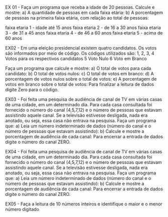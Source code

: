 EX 01 - Faça um programa que receba a idade de 20 pessoas. Calcule e mostre:
a) A quantidade de pessoas em cada faixa etária:
b) A porcentagem de pessoas na primeira faixa etária, com relação ao total de pessoas:

faixa etaria 1 - idade até 15 anos 
faixa etaria 2 - de 16 a 30 anos
faixa etaria 3 - de 31 a 45 anos
faixa etaria 4 - de 46 a 60 anos 
faixa etaria 5 - acima de 60 anos


EX02 - Em uma eleição presidencial existem quatro candidatos. Os votos são informados por meio de
código. Os códigos utilizados são:
1, 2, 3, 4 Votos para os respectivos candidatos
5 Voto Nulo
6 Voto em Branco

Faça um programa que calcule e mostre:
a) O total de votos para cada candidato:
b) O total de votos nulos:
c) O total de votos em branco:
d) A porcentagem de votos nulos sobre o total de votos:
e) A porcentagem de votos em branco sobre o total de votos:
Para finalizar a leitura de dados digite Zero para o código.

EX03 - Foi feita uma pesquisa de audiência de canal de TV em várias casas de uma cidade, em um
determinado dia. Para cada casa consultada foi fornecido o número do canal (4,5,7,12) e o
número de pessoas que estavam assistindo aquele canal. Se a televisão estivesse desligada,
nada era anotado, ou seja, essa casa não entrava na pesquisa. Faça um programa que:
a) Leia um número indeterminado de dados (número do canal e o número de pessoas que estavam
assistindo):
b) Calcule e mostre a porcentagem de audiência de cada canal:
Para encerrar a entrada de dados digite o número do canal ZERO.

EX04 - Foi feita uma pesquisa de audiência de canal de TV em várias casas de uma cidade, em um
determinado dia. Para cada casa consultada foi fornecido o número do canal (4,5,7,12) e o
número de pessoas que estavam assistindo aquele canal. Se a televisão estivesse desligada,
nada era anotado, ou seja, essa casa não entrava na pesquisa. Faça um programa que:
a) Leia um número indeterminado de dados (número do canal e o número de pessoas que estavam
assistindo):
b) Calcule e mostre a porcentagem de audiência de cada canal:
Para encerrar a entrada de dados digite o número do canal ZERO.

EX05 -  Faça a leitura de 10 números inteiros e identifique o maior e o menor número digitado

